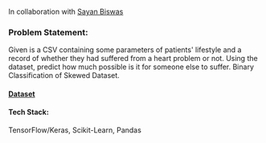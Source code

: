 In collaboration with [Sayan Biswas](https://github.com/sayanbiswas023)

### Problem Statement:
Given is a CSV containing some parameters of patients' lifestyle and a record of whether they had suffered from a heart problem or not. Using the dataset, predict how much possible is it for someone else to suffer. Binary Classification of Skewed Dataset.

#### [Dataset](https://www.kaggle.com/alexteboul/heart-disease-health-indicators-dataset)

#### Tech Stack:
TensorFlow/Keras, Scikit-Learn, Pandas
